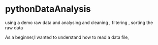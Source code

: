 # pythonDataAnalysis
 using a demo raw data and analysing and cleaning , filtering , sorting the raw data 

As a beginner,I wanted to understand how to read a data file, 